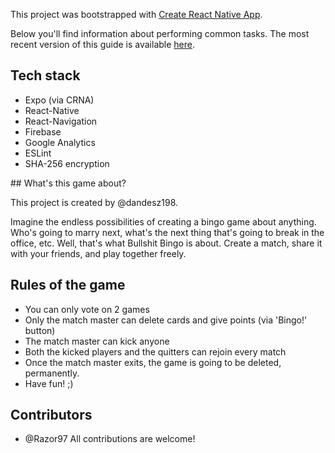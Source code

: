 This project was bootstrapped with [Create React Native App](https://github.com/react-community/create-react-native-app).

Below you'll find information about performing common tasks. The most recent version of this guide is available [here](https://github.com/react-community/create-react-native-app/blob/master/react-native-scripts/template/README.md).

## Tech stack

* Expo (via CRNA)
* React-Native
* React-Navigation
* Firebase
* Google Analytics
* ESLint
* SHA-256 encryption

## What's this game about?

This project is created by @dandesz198.

Imagine the endless possibilities of creating a bingo game about anything. Who's going to marry next, what's the next thing that's going to break in the office, etc.
Well, that's what Bullshit Bingo is about.
Create a match, share it with your friends, and play together freely.

## Rules of the game

* You can only vote on 2 games
* Only the match master can delete cards and give points (via 'Bingo!' button)
* The match master can kick anyone
* Both the kicked players and the quitters can rejoin every match
* Once the match master exits, the game is going to be deleted, permanently.
* Have fun! ;)

## Contributors
* @Razor97
All contributions are welcome!